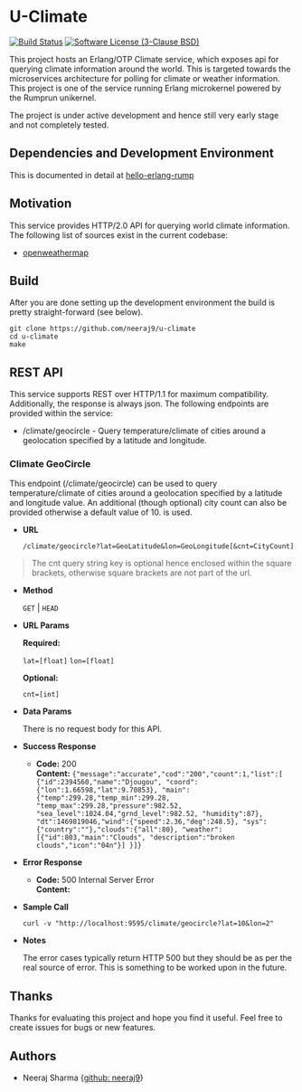 # U-Climate

[![Build Status](https://travis-ci.org/neeraj9/u-climate.svg?branch=master)](https://travis-ci.org/neeraj9/u-climate)
[![Software License (3-Clause BSD)](https://img.shields.io/badge/license-BSD%203--Clause-blue.svg?style=flat-square)](http://opensource.org/licenses/BSD-3-Clause)

This project hosts an Erlang/OTP Climate service, which exposes api for querying
climate information around the world. This is targeted towards the
microservices architecture for polling for climate or weather information.
This project is one of the service running Erlang microkernel powered
by the Rumprun unikernel.

The project is under active development and hence still very early stage
and not completely tested.

## Dependencies and Development Environment

This is documented in detail at
[hello-erlang-rump](https://github.com/neeraj9/hello-erlang-rump/blob/master/readme.md)

## Motivation

This service provides HTTP/2.0 API for querying world climate information.
The following list of sources exist in the current codebase:

* [openweathermap](http://openweathermap.org/)

## Build

After you are done setting up the development environment the build is
pretty straight-forward (see below).

    git clone https://github.com/neeraj9/u-climate
    cd u-climate
    make

## REST API

This service supports REST over HTTP/1.1 for maximum compatibility.
Additionally, the response is always json. The following endpoints
are provided within the service:

* /climate/geocircle - Query temperature/climate of cities around
  a geolocation specified by a latitude and longitude.

### Climate GeoCircle

This endpoint (/climate/geocircle) can be used to query temperature/climate of
cities around a geolocation specified by a latitude and longitude value. An
additional (though optional) city count can also be provided otherwise a
default value of 10. is used.

* **URL**

  `/climate/geocircle?lat=GeoLatitude&lon=GeoLongitude[&cnt=CityCount]`

> The cnt query string key is optional hence enclosed within the square
> brackets, otherwise square brackets are not part of the url.

* **Method**

  `GET` | `HEAD`

* **URL Params**

  **Required:**

  `lat=[float]`
  `lon=[float]`

  **Optional:**

  `cnt=[int]`

* **Data Params**

  There is no request body for this API.

* **Success Response**

  * **Code:** 200 <br />
    **Content:** `{"message":"accurate","cod":"200","count":1,"list":[
                    {"id":2394560,"name":"Djougou",
                     "coord":{"lon":1.66598,"lat":9.70853},
                     "main":{"temp":299.28,"temp_min":299.28,
                             "temp_max":299.28,"pressure":982.52,
                             "sea_level":1024.04,"grnd_level":982.52,
                             "humidity":87},
                     "dt":1469819046,"wind":{"speed":2.36,"deg":248.5},
                     "sys":{"country":""},"clouds":{"all":80},
                     "weather":[{"id":803,"main":"Clouds",
                                 "description":"broken clouds","icon":"04n"}]
                    }]}`

* **Error Response**

  * **Code:** 500 Internal Server Error <br />
    **Content:** <EMPTY>

* **Sample Call**

  `curl -v "http://localhost:9595/climate/geocircle?lat=10&lon=2"`

* **Notes**

  The error cases typically return HTTP 500 but they should be as per
  the real source of error. This is something to be worked upon
  in the future.

## Thanks

Thanks for evaluating this project and hope you find it useful.
Feel free to create issues for bugs or new features.

## Authors

* Neeraj Sharma {[github: neeraj9](https://github.com/neeraj9)}
